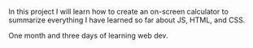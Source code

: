 In this project I will learn how to create an on-screen calculator to summarize everything I have learned so far about JS, HTML, and CSS. 

One month and three days of learning web dev.